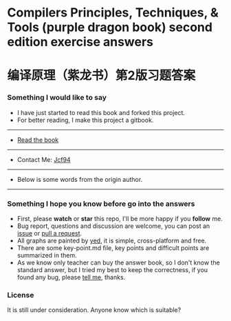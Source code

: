 # Compilers Principles, Techniques, &amp; Tools (purple dragon book) second edition exercise answers

# 编译原理（紫龙书）第2版习题答案

### Something I would like to say

- I have just started to read this book and forked this project.
- For better reading, I make this project a gitbook.

---

- [Read the book](http://jcf94.github.io/dragon-book-exercise-answers/book)

---

- Contact Me: [Jcf94](http://jcf94.github.io/)

---

- Below is some words from the origin author.

---

### Something I hope you know before go into the answers

- First, please **watch** or **star** this repo, I'll be more happy if you **follow** me.
- Bug report, questions and discussion are welcome, you can post an [issue](https://github.com/fool2fish/dragon-book-practice-answer/issues/new) or [pull a request](https://help.github.com/articles/using-pull-requests).
- All graphs are painted by [yed](http://www.yworks.com/en/products_yed_about.html), it is simple, cross-platform and free.
- There are some key-point.md file, key points and difficult points are summarized in them.
- As we know only teacher can buy the answer book, so I don't know the standard answer, but I tried my best to keep the correctness, if you found any bug, please [tell me](https://github.com/fool2fish/dragon-book-practice-answer/issues/new), thanks.

### License

It is still under consideration. Anyone know which is suitable?
